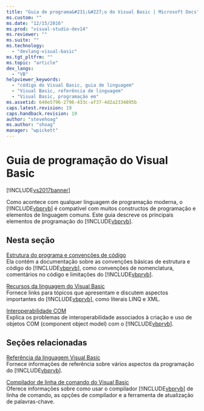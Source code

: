 ```yaml
---
title: "Guia de programa&#231;&#227;o do Visual Basic | Microsoft Docs"
ms.custom: ""
ms.date: "12/15/2016"
ms.prod: "visual-studio-dev14"
ms.reviewer: ""
ms.suite: ""
ms.technology: 
  - "devlang-visual-basic"
ms.tgt_pltfrm: ""
ms.topic: "article"
dev_langs: 
  - "VB"
helpviewer_keywords: 
  - "código do Visual Basic, guia de linguagem"
  - "Visual Basic, referência de linguagem"
  - "Visual Basic, programação em"
ms.assetid: 640e5796-2796-433c-af37-4d2a2334895b
caps.latest.revision: 19
caps.handback.revision: 19
author: "stevehoag"
ms.author: "shoag"
manager: "wpickett"
---
```

# Guia de programa&#231;&#227;o do Visual Basic
[!INCLUDE[vs2017banner](../../csharp/includes/vs2017banner.md)]

Como acontece com qualquer linguagem de programação moderna, o [!INCLUDE[vbprvb](../../csharp/programming-guide/concepts/linq/includes/vbprvb_md.md)] é compatível com muitos constructos de programação e elementos de linguagem comuns.  Este guia descreve os principais elementos de programação do [!INCLUDE[vbprvb](../../csharp/programming-guide/concepts/linq/includes/vbprvb_md.md)].  
  
## Nesta seção  
 [Estrutura do programa e convenções de código](../../visual-basic/programming-guide/program-structure/program-structure-and-code-conventions.md)  
 Ela contém a documentação sobre as convenções básicas de estrutura e código do [!INCLUDE[vbprvb](../../csharp/programming-guide/concepts/linq/includes/vbprvb_md.md)], como convenções de nomenclatura, comentários no código e limitações do [!INCLUDE[vbprvb](../../csharp/programming-guide/concepts/linq/includes/vbprvb_md.md)].  
  
 [Recursos da linguagem do Visual Basic](../../visual-basic/reference/command-line-compiler/index.md)  
 Fornece links para tópicos que apresentam e discutem aspectos importantes do [!INCLUDE[vbprvb](../../csharp/programming-guide/concepts/linq/includes/vbprvb_md.md)], como literais LINQ e XML.  
  
 [Interoperabilidade COM](../../visual-basic/programming-guide/com-interop/index.md)  
 Explica os problemas de interoperabilidade associados à criação e uso de objetos COM \(component object model\) com o [!INCLUDE[vbprvb](../../csharp/programming-guide/concepts/linq/includes/vbprvb_md.md)].  
  
## Seções relacionadas  
 [Referência da linguagem Visual Basic](../../visual-basic/language-reference/index.md)  
 Fornece informações de referência sobre vários aspectos da programação do [!INCLUDE[vbprvb](../../csharp/programming-guide/concepts/linq/includes/vbprvb_md.md)].  
  
 [Compilador de linha de comando do Visual Basic](../../visual-basic/reference/command-line-compiler/index.md)  
 Oferece informações sobre como usar o compilador [!INCLUDE[vbprvb](../../csharp/programming-guide/concepts/linq/includes/vbprvb_md.md)] de linha de comando, as opções de compilador e a ferramenta de atualização de palavras\-chave.